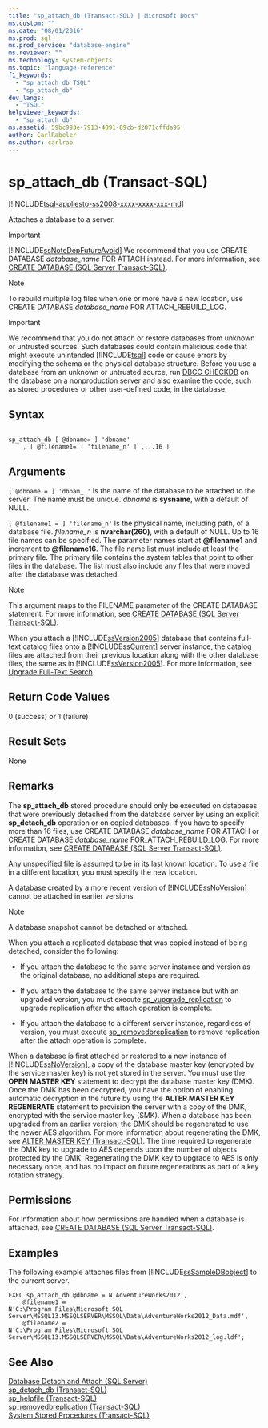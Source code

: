 ```yaml
---
title: "sp_attach_db (Transact-SQL) | Microsoft Docs"
ms.custom: ""
ms.date: "08/01/2016"
ms.prod: sql
ms.prod_service: "database-engine"
ms.reviewer: ""
ms.technology: system-objects
ms.topic: "language-reference"
f1_keywords: 
  - "sp_attach_db_TSQL"
  - "sp_attach_db"
dev_langs: 
  - "TSQL"
helpviewer_keywords: 
  - "sp_attach_db"
ms.assetid: 59bc993e-7913-4091-89cb-d2871cffda95
author: CarlRabeler
ms.author: carlrab
---
```

# sp_attach_db (Transact-SQL)
[!INCLUDE[tsql-appliesto-ss2008-xxxx-xxxx-xxx-md](../../includes/tsql-appliesto-ss2008-xxxx-xxxx-xxx-md.md)]

  Attaches a database to a server.  
  
> [!IMPORTANT]  
>  [!INCLUDE[ssNoteDepFutureAvoid](../../includes/ssnotedepfutureavoid-md.md)] We recommend that you use CREATE DATABASE *database_name* FOR ATTACH instead. For more information, see [CREATE DATABASE &#40;SQL Server Transact-SQL&#41;](../../t-sql/statements/create-database-sql-server-transact-sql.md).  
  
> [!NOTE]  
>  To rebuild multiple log files when one or more have a new location, use CREATE DATABASE *database_name* FOR ATTACH_REBUILD_LOG.  
  
> [!IMPORTANT]  
>  We recommend that you do not attach or restore databases from unknown or untrusted sources. Such databases could contain malicious code that might execute unintended [!INCLUDE[tsql](../../includes/tsql-md.md)] code or cause errors by modifying the schema or the physical database structure. Before you use a database from an unknown or untrusted source, run [DBCC CHECKDB](../../t-sql/database-console-commands/dbcc-checkdb-transact-sql.md) on the database on a nonproduction server and also examine the code, such as stored procedures or other user-defined code, in the database.  
  
## Syntax  
  
```  
  
sp_attach_db [ @dbname= ] 'dbname'  
    , [ @filename1= ] 'filename_n' [ ,...16 ]   
```  
  
## Arguments  
`[ @dbname = ] 'dbnam_ '`
 Is the name of the database to be attached to the server. The name must be unique. *dbname* is **sysname**, with a default of NULL.  
  
`[ @filename1 = ] 'filename_n'`
 Is the physical name, including path, of a database file. *filename_n* is **nvarchar(260)**, with a default of NULL. Up to 16 file names can be specified. The parameter names start at **\@filename1** and increment to **\@filename16**. The file name list must include at least the primary file. The primary file contains the system tables that point to other files in the database. The list must also include any files that were moved after the database was detached.  
  
> [!NOTE]  
>  This argument maps to the FILENAME parameter of the CREATE DATABASE statement. For more information, see [CREATE DATABASE &#40;SQL Server Transact-SQL&#41;](../../t-sql/statements/create-database-sql-server-transact-sql.md).  
>   
>  When you attach a [!INCLUDE[ssVersion2005](../../includes/ssversion2005-md.md)] database that contains full-text catalog files onto a [!INCLUDE[ssCurrent](../../includes/sscurrent-md.md)] server instance, the catalog files are attached from their previous location along with the other database files, the same as in [!INCLUDE[ssVersion2005](../../includes/ssversion2005-md.md)]. For more information, see [Upgrade Full-Text Search](../../relational-databases/search/upgrade-full-text-search.md).  
  
## Return Code Values  
 0 (success) or 1 (failure)  
  
## Result Sets  
 None  
  
## Remarks  
 The **sp_attach_db** stored procedure should only be executed on databases that were previously detached from the database server by using an explicit **sp_detach_db** operation or on copied databases. If you have to specify more than 16 files, use CREATE DATABASE *database_name* FOR ATTACH or CREATE DATABASE *database_name* FOR_ATTACH_REBUILD_LOG. For more information, see [CREATE DATABASE &#40;SQL Server Transact-SQL&#41;](../../t-sql/statements/create-database-sql-server-transact-sql.md).  
  
 Any unspecified file is assumed to be in its last known location. To use a file in a different location, you must specify the new location.  
  
 A database created by a more recent version of [!INCLUDE[ssNoVersion](../../includes/ssnoversion-md.md)] cannot be attached in earlier versions.  
  
> [!NOTE]  
>  A database snapshot cannot be detached or attached.  
  
 When you attach a replicated database that was copied instead of being detached, consider the following:  
  
-   If you attach the database to the same server instance and version as the original database, no additional steps are required.  
  
-   If you attach the database to the same server instance but with an upgraded version, you must execute [sp_vupgrade_replication](../../relational-databases/system-stored-procedures/sp-vupgrade-replication-transact-sql.md) to upgrade replication after the attach operation is complete.  
  
-   If you attach the database to a different server instance, regardless of version, you must execute [sp_removedbreplication](../../relational-databases/system-stored-procedures/sp-removedbreplication-transact-sql.md) to remove replication after the attach operation is complete.  
  
 When a database is first attached or restored to a new instance of [!INCLUDE[ssNoVersion](../../includes/ssnoversion-md.md)], a copy of the database master key (encrypted by the service master key) is not yet stored in the server. You must use the **OPEN MASTER KEY** statement to decrypt the database master key (DMK). Once the DMK has been decrypted, you have the option of enabling automatic decryption in the future by using the **ALTER MASTER KEY REGENERATE** statement to provision the server with a copy of the DMK, encrypted with the service master key (SMK). When a database has been upgraded from an earlier version, the DMK should be regenerated to use the newer AES algorithm. For more information about regenerating the DMK, see [ALTER MASTER KEY &#40;Transact-SQL&#41;](../../t-sql/statements/alter-master-key-transact-sql.md). The time required to regenerate the DMK key to upgrade to AES depends upon the number of objects protected by the DMK. Regenerating the DMK key to upgrade to AES is only necessary once, and has no impact on future regenerations as part of a key rotation strategy.  
  
## Permissions  
 For information about how permissions are handled when a database is attached, see [CREATE DATABASE &#40;SQL Server Transact-SQL&#41;](../../t-sql/statements/create-database-sql-server-transact-sql.md).  
  
## Examples  
 The following example attaches files from [!INCLUDE[ssSampleDBobject](../../includes/sssampledbobject-md.md)] to the current server.  
  
```  
EXEC sp_attach_db @dbname = N'AdventureWorks2012',   
    @filename1 =   
N'C:\Program Files\Microsoft SQL Server\MSSQL13.MSSQLSERVER\MSSQL\Data\AdventureWorks2012_Data.mdf',   
    @filename2 =   
N'C:\Program Files\Microsoft SQL Server\MSSQL13.MSSQLSERVER\MSSQL\Data\AdventureWorks2012_log.ldf';  
```  
  
## See Also  
 [Database Detach and Attach &#40;SQL Server&#41;](../../relational-databases/databases/database-detach-and-attach-sql-server.md)   
 [sp_detach_db &#40;Transact-SQL&#41;](../../relational-databases/system-stored-procedures/sp-detach-db-transact-sql.md)   
 [sp_helpfile &#40;Transact-SQL&#41;](../../relational-databases/system-stored-procedures/sp-helpfile-transact-sql.md)   
 [sp_removedbreplication &#40;Transact-SQL&#41;](../../relational-databases/system-stored-procedures/sp-removedbreplication-transact-sql.md)   
 [System Stored Procedures &#40;Transact-SQL&#41;](../../relational-databases/system-stored-procedures/system-stored-procedures-transact-sql.md)  
  
  
